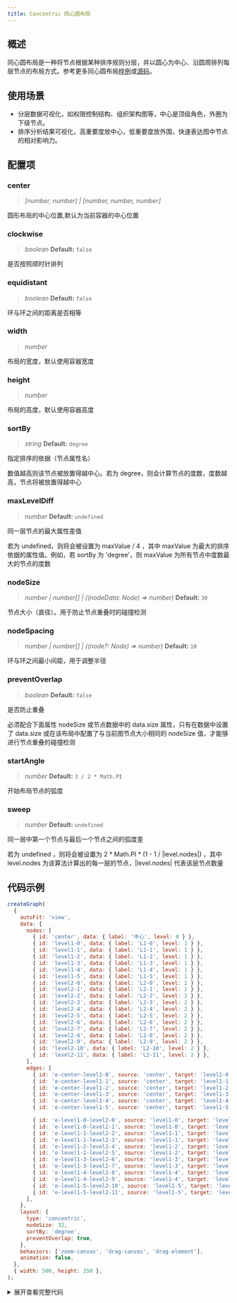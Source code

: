```yaml
---
title: Concentric 同心圆布局
---
```


## 概述

同心圆布局是一种将节点根据某种排序规则分层，并以圆心为中心、沿圆周排列每层节点的布局方式。参考更多同心圆布局[样例](https://g6.antv.antgroup.com/examples#layout-concentric)或[源码](https://github.com/antvis/layout/blob/v5/packages/layout/src/circular.ts)。

## 使用场景

- 分层数据可视化，如权限控制结构、组织架构图等，中心是顶级角色，外圈为下级节点。
- 排序分析结果可视化，高重要度放中心，低重要度放外围，快速表达图中节点的相对影响力。

## 配置项

### center

> _[number, number] \| [number, number, number]_

圆形布局的中心位置,默认为当前容器的中心位置

### clockwise

> _boolean_ **Default:** `false`

是否按照顺时针排列

### equidistant

> _boolean_ **Default:** `false`

环与环之间的距离是否相等

### width

> _number_

布局的宽度，默认使用容器宽度

### height

> _number_

布局的高度，默认使用容器高度

### sortBy

> _string_ **Default:** `degree`

指定排序的依据（节点属性名）

数值越高则该节点被放置得越中心。若为 degree，则会计算节点的度数，度数越高，节点将被放置得越中心

### maxLevelDiff

> _number_ **Default:** `undefined`

同一层节点的最大属性差值

若为 undefined，则将会被设置为 maxValue / 4 ，其中 maxValue 为最大的排序依据的属性值。例如，若 sortBy 为 'degree'，则 maxValue 为所有节点中度数最大的节点的度数

### nodeSize

> _number \| number[] \| ((nodeData: Node) => number)_ **Default:** `30`

节点大小（直径）。用于防止节点重叠时的碰撞检测

### nodeSpacing

> _number \| number[] \| ((node?: Node) => number)_ **Default:** `10`

环与环之间最小间距，用于调整半径

### preventOverlap

> _boolean_ **Default:** `false`

是否防止重叠

必须配合下面属性 nodeSize 或节点数据中的 data.size 属性，只有在数据中设置了 data.size 或在该布局中配置了与当前图节点大小相同的 nodeSize 值，才能够进行节点重叠的碰撞检测

### startAngle

> _number_ **Default:** `3 / 2 * Math.PI`

开始布局节点的弧度

### sweep

> _number_ **Default:** `undefined`

同一层中第一个节点与最后一个节点之间的弧度差

若为 undefined ，则将会被设置为 2 \* Math.PI \* (1 - 1 / \|level.nodes\|) ，其中 level.nodes 为该算法计算出的每一层的节点，\|level.nodes\| 代表该层节点数量

## 代码示例

```js | ob {pin: false}
createGraph(
  {
    autoFit: 'view',
    data: {
      nodes: [
        { id: 'center', data: { label: '中心', level: 0 } },
        { id: 'level1-0', data: { label: 'L1-0', level: 1 } },
        { id: 'level1-1', data: { label: 'L1-1', level: 1 } },
        { id: 'level1-2', data: { label: 'L1-2', level: 1 } },
        { id: 'level1-3', data: { label: 'L1-3', level: 1 } },
        { id: 'level1-4', data: { label: 'L1-4', level: 1 } },
        { id: 'level1-5', data: { label: 'L1-5', level: 1 } },
        { id: 'level2-0', data: { label: 'L2-0', level: 2 } },
        { id: 'level2-1', data: { label: 'L2-1', level: 2 } },
        { id: 'level2-2', data: { label: 'L2-2', level: 2 } },
        { id: 'level2-3', data: { label: 'L2-3', level: 2 } },
        { id: 'level2-4', data: { label: 'L2-4', level: 2 } },
        { id: 'level2-5', data: { label: 'L2-5', level: 2 } },
        { id: 'level2-6', data: { label: 'L2-6', level: 2 } },
        { id: 'level2-7', data: { label: 'L2-7', level: 2 } },
        { id: 'level2-8', data: { label: 'L2-8', level: 2 } },
        { id: 'level2-9', data: { label: 'L2-9', level: 2 } },
        { id: 'level2-10', data: { label: 'L2-10', level: 2 } },
        { id: 'level2-11', data: { label: 'L2-11', level: 2 } },
      ],
      edges: [
        { id: 'e-center-level1-0', source: 'center', target: 'level1-0' },
        { id: 'e-center-level1-1', source: 'center', target: 'level1-1' },
        { id: 'e-center-level1-2', source: 'center', target: 'level1-2' },
        { id: 'e-center-level1-3', source: 'center', target: 'level1-3' },
        { id: 'e-center-level1-4', source: 'center', target: 'level1-4' },
        { id: 'e-center-level1-5', source: 'center', target: 'level1-5' },

        { id: 'e-level1-0-level2-0', source: 'level1-0', target: 'level2-0' },
        { id: 'e-level1-0-level2-1', source: 'level1-0', target: 'level2-1' },
        { id: 'e-level1-1-level2-2', source: 'level1-1', target: 'level2-2' },
        { id: 'e-level1-1-level2-3', source: 'level1-1', target: 'level2-3' },
        { id: 'e-level1-2-level2-4', source: 'level1-2', target: 'level2-4' },
        { id: 'e-level1-2-level2-5', source: 'level1-2', target: 'level2-5' },
        { id: 'e-level1-3-level2-6', source: 'level1-3', target: 'level2-6' },
        { id: 'e-level1-3-level2-7', source: 'level1-3', target: 'level2-7' },
        { id: 'e-level1-4-level2-8', source: 'level1-4', target: 'level2-8' },
        { id: 'e-level1-4-level2-9', source: 'level1-4', target: 'level2-9' },
        { id: 'e-level1-5-level2-10', source: 'level1-5', target: 'level2-10' },
        { id: 'e-level1-5-level2-11', source: 'level1-5', target: 'level2-11' },
      ],
    },
    layout: {
      type: 'concentric',
      nodeSize: 32,
      sortBy: 'degree',
      preventOverlap: true,
    },
    behaviors: ['zoom-canvas', 'drag-canvas', 'drag-element'],
    animation: false,
  },
  { width: 500, height: 250 },
);
```

<details><summary>展开查看完整代码</summary>

```javascript
import { Graph } from '@antv/g6';
const graph = new Graph({
  container: 'container',
  autoFit: 'view',
  data: {
    nodes: [
      { id: 'center', data: { label: '中心', level: 0 } },

      { id: 'level1-0', data: { label: 'L1-0', level: 1 } },
      { id: 'level1-1', data: { label: 'L1-1', level: 1 } },
      { id: 'level1-2', data: { label: 'L1-2', level: 1 } },
      { id: 'level1-3', data: { label: 'L1-3', level: 1 } },
      { id: 'level1-4', data: { label: 'L1-4', level: 1 } },
      { id: 'level1-5', data: { label: 'L1-5', level: 1 } },

      { id: 'level2-0', data: { label: 'L2-0', level: 2 } },
      { id: 'level2-1', data: { label: 'L2-1', level: 2 } },
      { id: 'level2-2', data: { label: 'L2-2', level: 2 } },
      { id: 'level2-3', data: { label: 'L2-3', level: 2 } },
      { id: 'level2-4', data: { label: 'L2-4', level: 2 } },
      { id: 'level2-5', data: { label: 'L2-5', level: 2 } },
      { id: 'level2-6', data: { label: 'L2-6', level: 2 } },
      { id: 'level2-7', data: { label: 'L2-7', level: 2 } },
      { id: 'level2-8', data: { label: 'L2-8', level: 2 } },
      { id: 'level2-9', data: { label: 'L2-9', level: 2 } },
      { id: 'level2-10', data: { label: 'L2-10', level: 2 } },
      { id: 'level2-11', data: { label: 'L2-11', level: 2 } },
    ],
    edges: [
      { id: 'e-center-level1-0', source: 'center', target: 'level1-0' },
      { id: 'e-center-level1-1', source: 'center', target: 'level1-1' },
      { id: 'e-center-level1-2', source: 'center', target: 'level1-2' },
      { id: 'e-center-level1-3', source: 'center', target: 'level1-3' },
      { id: 'e-center-level1-4', source: 'center', target: 'level1-4' },
      { id: 'e-center-level1-5', source: 'center', target: 'level1-5' },

      { id: 'e-level1-0-level2-0', source: 'level1-0', target: 'level2-0' },
      { id: 'e-level1-0-level2-1', source: 'level1-0', target: 'level2-1' },
      { id: 'e-level1-1-level2-2', source: 'level1-1', target: 'level2-2' },
      { id: 'e-level1-1-level2-3', source: 'level1-1', target: 'level2-3' },
      { id: 'e-level1-2-level2-4', source: 'level1-2', target: 'level2-4' },
      { id: 'e-level1-2-level2-5', source: 'level1-2', target: 'level2-5' },
      { id: 'e-level1-3-level2-6', source: 'level1-3', target: 'level2-6' },
      { id: 'e-level1-3-level2-7', source: 'level1-3', target: 'level2-7' },
      { id: 'e-level1-4-level2-8', source: 'level1-4', target: 'level2-8' },
      { id: 'e-level1-4-level2-9', source: 'level1-4', target: 'level2-9' },
      { id: 'e-level1-5-level2-10', source: 'level1-5', target: 'level2-10' },
      { id: 'e-level1-5-level2-11', source: 'level1-5', target: 'level2-11' },
    ],
  },
  layout: {
    type: 'concentric',
    nodeSize: 32,
    sortBy: 'degree',
    preventOverlap: true,
  },
  behaviors: ['zoom-canvas', 'drag-canvas', 'drag-element'],
  animation: false,
});

graph.render();
```

</details>
